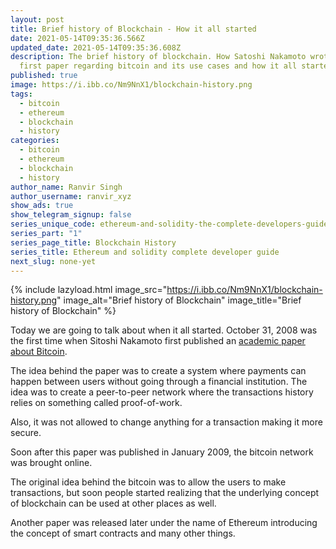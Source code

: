 ```yaml
---
layout: post
title: Brief history of Blockchain - How it all started
date: 2021-05-14T09:35:36.566Z
updated_date: 2021-05-14T09:35:36.608Z
description: The brief history of blockchain. How Satoshi Nakamoto wrote his
  first paper regarding bitcoin and its use cases and how it all started.
published: true
image: https://i.ibb.co/Nm9NnX1/blockchain-history.png
tags:
  - bitcoin
  - ethereum
  - blockchain
  - history
categories:
  - bitcoin
  - ethereum
  - blockchain
  - history
author_name: Ranvir Singh
author_username: ranvir_xyz
show_ads: true
show_telegram_signup: false
series_unique_code: ethereum-and-solidity-the-complete-developers-guide
series_part: "1"
series_page_title: Blockchain History
series_title: Ethereum and solidity complete developer guide
next_slug: none-yet
---
```

{% include lazyload.html image_src="https://i.ibb.co/Nm9NnX1/blockchain-history.png" image_alt="Brief history of Blockchain" image_title="Brief history of Blockchain" %}

Today we are going to talk about when it all started. October 31, 2008 was the first time when Sitoshi Nakamoto first published an [academic paper about Bitcoin](https://bitcoin.org/bitcoin.pdf).

The idea behind the paper was to create a system where payments can happen between users without going through a financial institution. The idea was to create a peer-to-peer network where the transactions history relies on something called proof-of-work.

Also, it was not allowed to change anything for a transaction making it more secure.  

Soon after this paper was published in January 2009, the bitcoin network was brought online.

The original idea behind the bitcoin was to allow the users to make transactions, but soon people started realizing that the underlying concept of blockchain can be used at other places as well.

Another paper was released later under the name of Ethereum introducing the concept of smart contracts and many other things.